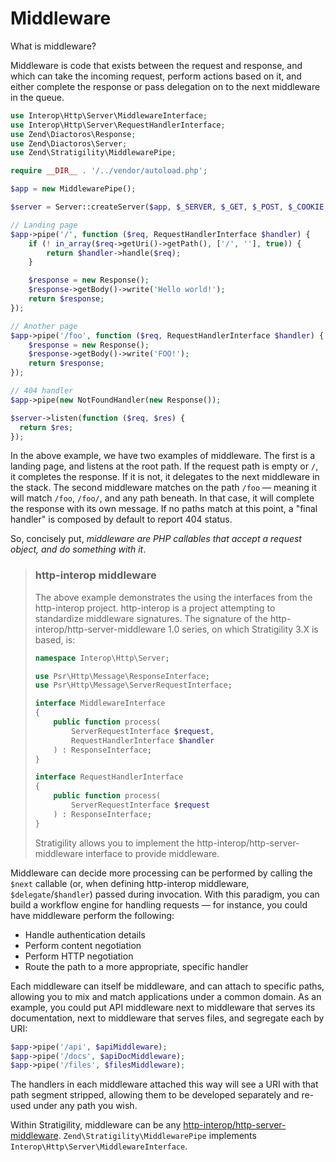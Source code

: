 # Middleware

What is middleware?

Middleware is code that exists between the request and response, and which can
take the incoming request, perform actions based on it, and either complete the
response or pass delegation on to the next middleware in the queue.

```php
use Interop\Http\Server\MiddlewareInterface;
use Interop\Http\Server\RequestHandlerInterface;
use Zend\Diactoros\Response;
use Zend\Diactoros\Server;
use Zend\Stratigility\MiddlewarePipe;

require __DIR__ . '/../vendor/autoload.php';

$app = new MiddlewarePipe();

$server = Server::createServer($app, $_SERVER, $_GET, $_POST, $_COOKIE, $_FILES);

// Landing page
$app->pipe('/', function ($req, RequestHandlerInterface $handler) {
    if (! in_array($req->getUri()->getPath(), ['/', ''], true)) {
        return $handler->handle($req);
    }

    $response = new Response();
    $response->getBody()->write('Hello world!');
    return $response;
});

// Another page
$app->pipe('/foo', function ($req, RequestHandlerInterface $handler) {
    $response = new Response();
    $response->getBody()->write('FOO!');
    return $response;
});

// 404 handler
$app->pipe(new NotFoundHandler(new Response());

$server->listen(function ($req, $res) {
  return $res;
});
```

In the above example, we have two examples of middleware. The first is a
landing page, and listens at the root path. If the request path is empty or
`/`, it completes the response. If it is not, it delegates to the next
middleware in the stack. The second middleware matches on the path `/foo`
&mdash; meaning it will match `/foo`, `/foo/`, and any path beneath. In that
case, it will complete the response with its own message. If no paths match at
this point, a "final handler" is composed by default to report 404 status.

So, concisely put, _middleware are PHP callables that accept a request object,
and do something with it_.

> ### http-interop middleware
>
> The above example demonstrates the using the interfaces from the http-interop
> project. http-interop is a project attempting to standardize middleware signatures.
> The signature of the http-interop/http-server-middleware 1.0 series, on which
> Stratigility 3.X is based, is:
>
> ```php
> namespace Interop\Http\Server;
>
> use Psr\Http\Message\ResponseInterface;
> use Psr\Http\Message\ServerRequestInterface;
>
> interface MiddlewareInterface
> {
>     public function process(
>         ServerRequestInterface $request,
>         RequestHandlerInterface $handler
>     ) : ResponseInterface;
> }
>
> interface RequestHandlerInterface
> {
>     public function process(
>         ServerRequestInterface $request
>     ) : ResponseInterface;
> }
> ```
>
> Stratigility allows you to implement the http-interop/http-server-middleware
> interface to provide middleware.

Middleware can decide more processing can be performed by calling the `$next`
callable (or, when defining http-interop middleware, `$delegate`/`$handler`)
passed during invocation. With this paradigm, you can build a workflow engine
for handling requests &mdash; for instance, you could have middleware perform
the following:

- Handle authentication details
- Perform content negotiation
- Perform HTTP negotiation
- Route the path to a more appropriate, specific handler

Each middleware can itself be middleware, and can attach to specific paths,
allowing you to mix and match applications under a common domain. As an
example, you could put API middleware next to middleware that serves its
documentation, next to middleware that serves files, and segregate each by URI:

```php
$app->pipe('/api', $apiMiddleware);
$app->pipe('/docs', $apiDocMiddleware);
$app->pipe('/files', $filesMiddleware);
```

The handlers in each middleware attached this way will see a URI with that path
segment stripped, allowing them to be developed separately and re-used under
any path you wish.

Within Stratigility, middleware can be any
[http-interop/http-server-middleware](https://github.com/http-interop/http-server-middleware).
`Zend\Stratigility\MiddlewarePipe` implements
`Interop\Http\Server\MiddlewareInterface`.
